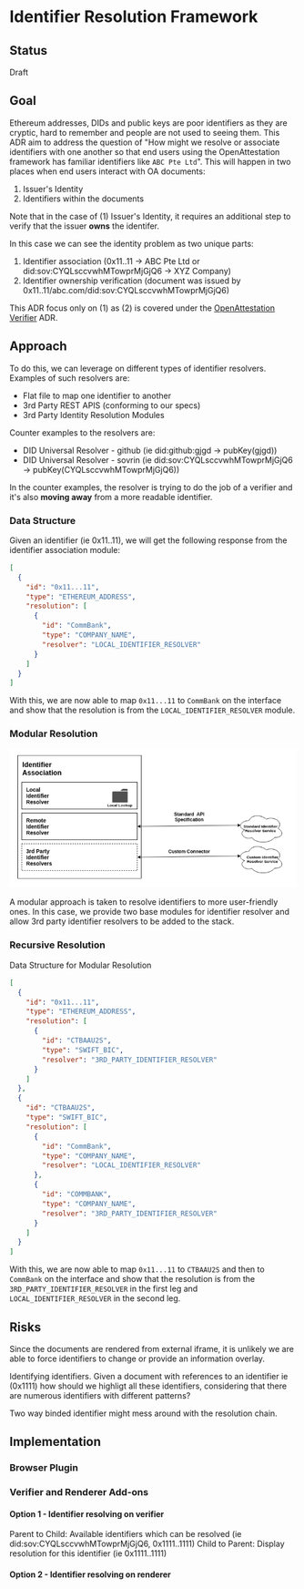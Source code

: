 # Identifier Resolution Framework

## Status

Draft

## Goal

Ethereum addresses, DIDs and public keys are poor identifiers as they are cryptic, hard to remember and people are not used to seeing them. This ADR aim to address the question of "How might we resolve or associate identifiers with one another so that end users using the OpenAttestation framework has familiar identifiers like `ABC Pte Ltd`". This will happen in two places when end users interact with OA documents:

1. Issuer's Identity
2. Identifiers within the documents

Note that in the case of (1) Issuer's Identity, it requires an additional step to verify that the issuer **owns** the identifer.

In this case we can see the identity problem as two unique parts:

1. Identifier association (0x11..11 -> ABC Pte Ltd or did:sov:CYQLsccvwhMTowprMjGjQ6 -> XYZ Company)
2. Identifier ownership verification (document was issued by 0x11..11/abc.com/did:sov:CYQLsccvwhMTowprMjGjQ6)

This ADR focus only on (1) as (2) is covered under the [OpenAttestation Verifier](./verifier.md) ADR.

## Approach

To do this, we can leverage on different types of identifier resolvers. Examples of such resolvers are:

- Flat file to map one identifier to another
- 3rd Party REST APIS (conforming to our specs)
- 3rd Party Identity Resolution Modules

Counter examples to the resolvers are:

- DID Universal Resolver - github (ie did:github:gjgd -> pubKey(gjgd))
- DID Universal Resolver - sovrin (ie did:sov:CYQLsccvwhMTowprMjGjQ6 -> pubKey(CYQLsccvwhMTowprMjGjQ6))

In the counter examples, the resolver is trying to do the job of a verifier and it's also **moving away** from a more readable identifier.

### Data Structure

Given an identifier (ie 0x11..11), we will get the following response from the identifier association module:

```json
[
  {
    "id": "0x11...11",
    "type": "ETHEREUM_ADDRESS",
    "resolution": [
      {
        "id": "CommBank",
        "type": "COMPANY_NAME",
        "resolver": "LOCAL_IDENTIFIER_RESOLVER"
      }
    ]
  }
]
```

With this, we are now able to map `0x11...11` to `CommBank` on the interface and show that the resolution is from the `LOCAL_IDENTIFIER_RESOLVER` module.

### Modular Resolution

![Modular Architecture](./assets/identifier_resolver/resolver.png)

A modular approach is taken to resolve identifiers to more user-friendly ones. In this case, we provide two base modules for identifier resolver and allow 3rd party identifier resolvers to be added to the stack.

### Recursive Resolution

Data Structure for Modular Resolution

```json
[
  {
    "id": "0x11...11",
    "type": "ETHEREUM_ADDRESS",
    "resolution": [
      {
        "id": "CTBAAU2S",
        "type": "SWIFT_BIC",
        "resolver": "3RD_PARTY_IDENTIFIER_RESOLVER"
      }
    ]
  },
  {
    "id": "CTBAAU2S",
    "type": "SWIFT_BIC",
    "resolution": [
      {
        "id": "CommBank",
        "type": "COMPANY_NAME",
        "resolver": "LOCAL_IDENTIFIER_RESOLVER"
      },
      {
        "id": "COMMBANK",
        "type": "COMPANY_NAME",
        "resolver": "3RD_PARTY_IDENTIFIER_RESOLVER"
      }
    ]
  }
]
```

With this, we are now able to map `0x11...11` to `CTBAAU2S` and then to `CommBank` on the interface and show that the resolution is from the `3RD_PARTY_IDENTIFIER_RESOLVER` in the first leg and `LOCAL_IDENTIFIER_RESOLVER` in the second leg.

## Risks

Since the documents are rendered from external iframe, it is unlikely we are able to force identifiers to change or provide an information overlay.

Identifying identifiers. Given a document with references to an identifier ie (0x1111) how should we highligt all these identifiers, considering that there are numerous identifiers with different patterns?

Two way binded identifier might mess around with the resolution chain.

## Implementation

### Browser Plugin

### Verifier and Renderer Add-ons

#### Option 1 - Identifier resolving on verifier

Parent to Child: Available identifiers which can be resolved (ie did:sov:CYQLsccvwhMTowprMjGjQ6, 0x1111..1111)
Child to Parent: Display resolution for this identifier (ie 0x1111..1111)

#### Option 2 - Identifier resolving on renderer
